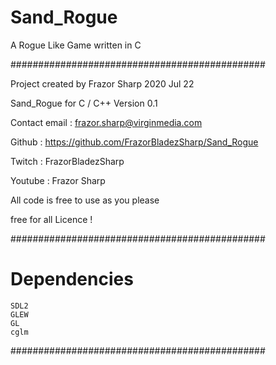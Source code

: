 # Sand_Rogue
A Rogue Like Game written in C

##############################################
 
 Project created by Frazor Sharp 2020 Jul 22

 Sand_Rogue for C / C++ Version 0.1

 Contact email         : frazor.sharp@virginmedia.com
 
 Github                : https://github.com/FrazorBladezSharp/Sand_Rogue
 
 Twitch                : FrazorBladezSharp
 
 Youtube               : Frazor Sharp

 All code is free to use as you please
 
 free for all Licence !

##############################################

# Dependencies
    SDL2
    GLEW
    GL
    cglm
    
##############################################
